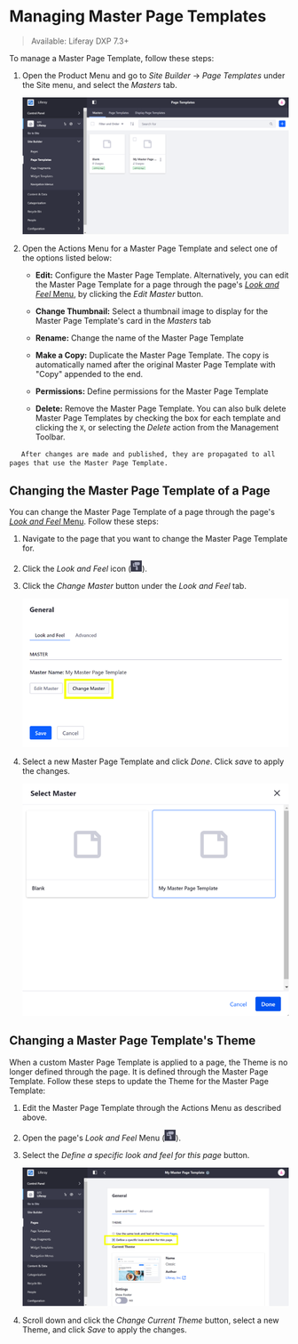 # Managing Master Page Templates

> Available: Liferay DXP 7.3+

To manage a Master Page Template, follow these steps:

1. Open the Product Menu and go to *Site Builder* &rarr; *Page Templates* under the Site menu, and select the *Masters* tab.

    ![Manage the Master Page Template from the Masters tab of the Page Templates application.](./managing-master-pages/images/01.png)

1. Open the Actions Menu for a Master Page Template and select one of the options listed below:

    * **Edit:** Configure the Master Page Template. Alternatively, you can edit the Master Page Template for a page through the page's [*Look and Feel* Menu](../building-and-managing-content-pages/editing-content-pages.md#look-and-feel), by clicking the *Edit Master* button.

    * **Change Thumbnail:** Select a thumbnail image to display for the Master Page Template's card in the *Masters* tab

    * **Rename:** Change the name of the Master Page Template

    * **Make a Copy:** Duplicate the Master Page Template. The copy is automatically named after the original Master Page Template with "Copy" appended to the end.

    * **Permissions:** Define permissions for the Master Page Template

    * **Delete:** Remove the Master Page Template. You can also bulk delete Master Page Templates by checking the box for each template and clicking the `X`, or selecting the *Delete* action from the Management Toolbar.

```note::
   After changes are made and published, they are propagated to all pages that use the Master Page Template.
```

## Changing the Master Page Template of a Page

You can change the Master Page Template of a page through the page's [*Look and Feel* Menu](../building-and-managing-content-pages/editing-content-pages.md#look-and-feel). Follow these steps:

1. Navigate to the page that you want to change the Master Page Template for.
1. Click the *Look and Feel* icon (![Look and Feel](../../../images/icon-look-and-feel.png)).
1. Click the *Change Master* button under the *Look and Feel* tab.

    ![Click the Change Master button to choose a different Master Page Template.](./managing-master-pages/images/03.png)

1. Select a new Master Page Template and click *Done*. Click *save* to apply the changes.

    ![Select a new Master Page Template from the available options.](./managing-master-pages/images/04.png)

## Changing a Master Page Template's Theme

When a custom Master Page Template is applied to a page, the Theme is no longer defined through the page. It is defined through the Master Page Template. Follow these steps to update the Theme for the Master Page Template:

1. Edit the Master Page Template through the Actions Menu as described above.
1. Open the page's *Look and Feel* Menu (![Look and Feel](../../../images/icon-look-and-feel.png)).
1. Select the *Define a specific look and feel for this page* button.

    ![Select a new Master Page Template from the available options.](./managing-master-pages/images/05.png)

1. Scroll down and click the *Change Current Theme* button, select a new Theme, and click *Save* to apply the changes.
